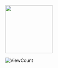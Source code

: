 <img src="https://i.imgur.com/3BVx67n.gif" width="150"/>

![ViewCount](https://views.whatilearened.today/views/github/heizes/views.svg?cache=remove)

